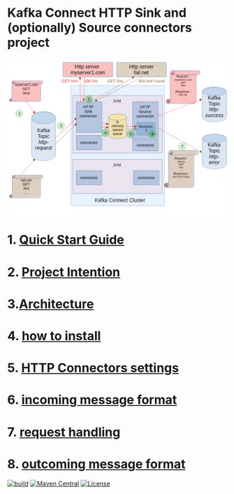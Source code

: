 # Kafka Connect HTTP Sink and (optionally) Source connectors project

![Architecture](docs/architecture.png)

# 1. [Quick Start Guide](docs/quick_start.md)
# 2. [Project Intention](docs/project_intention.md)
# 3.[Architecture](docs/architecture.md)
# 4. [how to install](docs/install.md)
# 5. [HTTP Connectors settings](docs/connectors_settings.md)
# 6. [incoming message format](docs/incoming_message_format.md)
# 7. [request handling](docs/request_handling.md)
# 8. [outcoming message format](docs/outcoming_message_format.md)



[![build](https://github.com/clescot/kafka-connect-http/workflows/build/badge.svg)](https://github.com/clescot/kafka-connect-http/actions/workflows/build.yaml)
[![Maven Central](https://maven-badges.herokuapp.com/maven-central/io.github.clescot/kafka-connect-http/badge.svg)](https://maven-badges.herokuapp.com/maven-central/io.github.clescot/kafka-connect-http)
[![License](https://img.shields.io/badge/License-Apache%202.0-blue.svg)](LICENSE)
